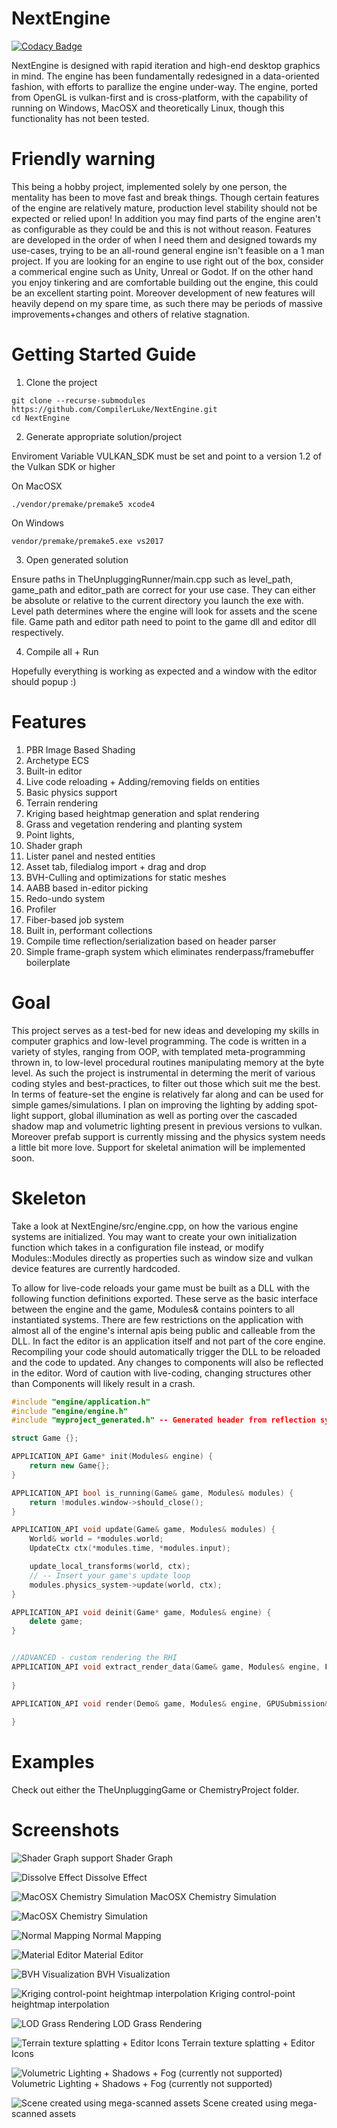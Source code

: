 # NextEngine
[![Codacy Badge](https://api.codacy.com/project/badge/Grade/56322335a66b4e599ea0ad0ba46a2bc9)](https://app.codacy.com/manual/CompilerLuke/NextEngine?utm_source=github.com&utm_medium=referral&utm_content=CompilerLuke/NextEngine&utm_campaign=Badge_Grade_Settings)

NextEngine is designed with rapid iteration and high-end desktop graphics in mind. The engine has been fundamentally redesigned in a data-oriented fashion, with efforts to parallize the engine under-way. The engine, ported from OpenGL is vulkan-first and is cross-platform, with the capability of running on Windows, MacOSX and theoretically Linux, though this functionality has not been tested. 


# Friendly warning
This being a hobby project, implemented solely by one person, the mentality has been to move fast and break things. Though certain features of the engine are relatively mature, production level stability should not be expected or relied upon! In addition you may find parts of the engine aren't as configurable as they could be and this is not without reason. Features are developed in the order of when I need them and designed towards my use-cases, trying to be an all-round general engine isn't feasible on a 1 man project. If you are looking for an engine to use right out of the box, consider a commerical engine such as Unity, Unreal or Godot. If on the other hand you enjoy tinkering and are comfortable building out the engine, this could be an excellent starting point. Moreover development of new features will heavily depend on my spare time, as such there may be periods of massive improvements+changes and others of relative stagnation.

# Getting Started Guide

1. Clone the project
```console
git clone --recurse-submodules https://github.com/CompilerLuke/NextEngine.git
cd NextEngine
```
2. Generate appropriate solution/project

Enviroment Variable VULKAN_SDK must be set and point to a version 1.2 of the Vulkan SDK or higher

On MacOSX

```console
./vendor/premake/premake5 xcode4
```
On Windows

```console
vendor/premake/premake5.exe vs2017
```

3. Open generated solution

Ensure paths in TheUnpluggingRunner/main.cpp such as level_path, game_path and editor_path are correct for your use case. They can either be absolute or relative to the current directory you launch the exe with. Level path determines where the engine will look for assets and the scene file. Game path and editor path need to point to the game dll and editor dll respectively. 

4. Compile all + Run

Hopefully everything is working as expected and a window with the editor should popup :)

# Features
1. PBR Image Based Shading
2. Archetype ECS
3. Built-in editor
4. Live code reloading + Adding/removing fields on entities
5. Basic physics support
6. Terrain rendering 
7. Kriging based heightmap generation and splat rendering
8. Grass and vegetation rendering and planting system
9. Point lights, 
10. Shader graph
11. Lister panel and nested entities
12. Asset tab, filedialog import + drag and drop
13. BVH-Culling and optimizations for static meshes
14. AABB based in-editor picking
15. Redo-undo system
16. Profiler
17. Fiber-based job system
18. Built in, performant collections
19. Compile time reflection/serialization based on header parser
20. Simple frame-graph system which eliminates renderpass/framebuffer boilerplate

# Goal
This project serves as a test-bed for new ideas and developing my skills in computer graphics and low-level programming. The code is written in a variety of styles, ranging from OOP, with templated meta-programming thrown in, to low-level procedural routines manipulating memory at the byte level. As such the project is instrumental in determing the merit of various coding styles and best-practices, to filter out those which suit me the best. In terms of feature-set the engine is relatively far along and can be used for simple games/simulations. I plan on improving the lighting by adding spot-light support, global illumination as well as porting over the cascaded shadow map and volumetric lighting present in previous versions to vulkan. Moreover prefab support is currently missing and the physics system needs a little bit more love. Support for skeletal animation will be implemented soon. 

# Skeleton

Take a look at NextEngine/src/engine.cpp, on how the various engine systems are initialized. You may want to create your own initialization function which takes in a configuration file instead, or modify Modules::Modules directly as properties such as window size and vulkan device features are currently hardcoded.

To allow for live-code reloads your game must be built as a DLL with the following function definitions exported. These serve as the basic interface between the engine and the game, Modules& contains pointers to all instantiated systems. There are few restrictions on the application with almost all of the engine's internal apis being public and calleable from the DLL. In fact the editor is an application itself and not part of the core engine. Recompiling your code should automatically trigger the DLL to be reloaded and the code to updated. Any changes to components will also be reflected in the editor. Word of caution with live-coding, changing structures other than Components will likely result in a crash. 

```c++
#include "engine/application.h"
#include "engine/engine.h"
#include "myproject_generated.h" -- Generated header from reflection system, includes component definitions

struct Game {};

APPLICATION_API Game* init(Modules& engine) {
    return new Game{};
}

APPLICATION_API bool is_running(Game& game, Modules& modules) {
    return !modules.window->should_close();
}

APPLICATION_API void update(Game& game, Modules& modules) {
    World& world = *modules.world;
    UpdateCtx ctx(*modules.time, *modules.input);

    update_local_transforms(world, ctx);
    // -- Insert your game's update loop
    modules.physics_system->update(world, ctx);
}

APPLICATION_API void deinit(Game* game, Modules& engine) {
    delete game;
}


//ADVANCED - custom rendering the RHI
APPLICATION_API void extract_render_data(Game& game, Modules& engine, FrameData& data) {
    
}

APPLICATION_API void render(Demo& game, Modules& engine, GPUSubmission& gpu_submission, FrameData& data) {
    
}

```

# Examples
Check out either the TheUnpluggingGame or ChemistryProject folder.

# Screenshots

![Shader Graph support](https://media.discordapp.net/attachments/490868844760530944/768536285861380168/shadergraph_demo.JPG?width=2688&height=776)
Shader Graph

![Dissolve Effect](https://media.discordapp.net/attachments/490868844760530944/615550417794891803/Screenshot_190.png?width=2400&height=1350)
Dissolve Effect

![MacOSX Chemistry Simulation](https://cdn.discordapp.com/attachments/490868844760530944/774741962640064532/Screenshot_2020-11-07_at_22.07.05.png)
MacOSX Chemistry Simulation

![MacOSX Chemistry Simulation](https://cdn.discordapp.com/attachments/490868844760530944/774742011923398656/Screenshot_2020-11-07_at_22.03.36.png)

![Normal Mapping](https://media.discordapp.net/attachments/490868844760530944/726342993606475816/Wood.PNG)
Normal Mapping

![Material Editor](https://media.discordapp.net/attachments/490868844760530944/725715187125977119/cubemap.PNG?width=2684&height=1351)
Material Editor

![BVH Visualization](https://media.discordapp.net/attachments/490868844760530944/690621959016546344/algo.PNG)
BVH Visualization

![Kriging control-point heightmap interpolation](https://media.discordapp.net/attachments/490868844760530944/731453786064683079/kriging.PNG)
Kriging control-point heightmap interpolation

![LOD Grass Rendering](https://media.discordapp.net/attachments/490868844760530944/737713178166820945/lods.JPG?width=2338&height=1349)
LOD Grass Rendering

![Terrain texture splatting + Editor Icons](https://media.discordapp.net/attachments/490868844760530944/770595325739401226/Screenshot_2020-10-27_at_11.25.30.png?width=2308&height=1350)
Terrain texture splatting + Editor Icons

![Volumetric Lighting + Shadows + Fog (currently not supported)](https://media.discordapp.net/attachments/490868844760530944/683654920368554017/TreesAnime.PNG)
Volumetric Lighting + Shadows + Fog (currently not supported)

![Scene created using mega-scanned assets](https://media.discordapp.net/attachments/582610879808274442/648229569949728788/Screenshot_206.png?width=2400&height=1350)
Scene created using mega-scanned assets


